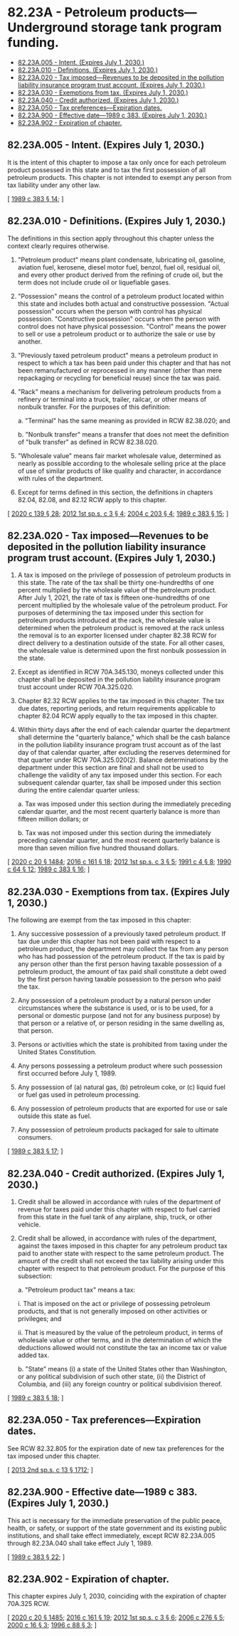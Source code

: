 # 82.23A - Petroleum products—Underground storage tank program funding.
* [82.23A.005 - Intent. (Expires July 1, 2030.)](#8223a005---intent-expires-july-1-2030)
* [82.23A.010 - Definitions. (Expires July 1, 2030.)](#8223a010---definitions-expires-july-1-2030)
* [82.23A.020 - Tax imposed—Revenues to be deposited in the pollution liability insurance program trust account. (Expires July 1, 2030.)](#8223a020---tax-imposedrevenues-to-be-deposited-in-the-pollution-liability-insurance-program-trust-account-expires-july-1-2030)
* [82.23A.030 - Exemptions from tax. (Expires July 1, 2030.)](#8223a030---exemptions-from-tax-expires-july-1-2030)
* [82.23A.040 - Credit authorized. (Expires July 1, 2030.)](#8223a040---credit-authorized-expires-july-1-2030)
* [82.23A.050 - Tax preferences—Expiration dates.](#8223a050---tax-preferencesexpiration-dates)
* [82.23A.900 - Effective date—1989 c 383. (Expires July 1, 2030.)](#8223a900---effective-date1989-c-383-expires-july-1-2030)
* [82.23A.902 - Expiration of chapter.](#8223a902---expiration-of-chapter)
## 82.23A.005 - Intent. (Expires July 1, 2030.)
It is the intent of this chapter to impose a tax only once for each petroleum product possessed in this state and to tax the first possession of all petroleum products. This chapter is not intended to exempt any person from tax liability under any other law.

\[ [1989 c 383 § 14](https://leg.wa.gov/CodeReviser/documents/sessionlaw/1989c383.pdf?cite=1989%20c%20383%20§%2014); \]

## 82.23A.010 - Definitions. (Expires July 1, 2030.)
The definitions in this section apply throughout this chapter unless the context clearly requires otherwise.

1. "Petroleum product" means plant condensate, lubricating oil, gasoline, aviation fuel, kerosene, diesel motor fuel, benzol, fuel oil, residual oil, and every other product derived from the refining of crude oil, but the term does not include crude oil or liquefiable gases.

2. "Possession" means the control of a petroleum product located within this state and includes both actual and constructive possession. "Actual possession" occurs when the person with control has physical possession. "Constructive possession" occurs when the person with control does not have physical possession. "Control" means the power to sell or use a petroleum product or to authorize the sale or use by another.

3. "Previously taxed petroleum product" means a petroleum product in respect to which a tax has been paid under this chapter and that has not been remanufactured or reprocessed in any manner (other than mere repackaging or recycling for beneficial reuse) since the tax was paid.

4. "Rack" means a mechanism for delivering petroleum products from a refinery or terminal into a truck, trailer, railcar, or other means of nonbulk transfer. For the purposes of this definition:

   a. "Terminal" has the same meaning as provided in RCW 82.38.020; and

   b. "Nonbulk transfer" means a transfer that does not meet the definition of "bulk transfer" as defined in RCW 82.38.020.

5. "Wholesale value" means fair market wholesale value, determined as nearly as possible according to the wholesale selling price at the place of use of similar products of like quality and character, in accordance with rules of the department.

6. Except for terms defined in this section, the definitions in chapters 82.04, 82.08, and 82.12 RCW apply to this chapter.

\[ [2020 c 139 § 28](https://lawfilesext.leg.wa.gov/biennium/2019-20/Pdf/Bills/Session%20Laws/Senate/5402.SL.pdf?cite=2020%20c%20139%20§%2028); [2012 1st sp.s. c 3 § 4](https://lawfilesext.leg.wa.gov/biennium/2011-12/Pdf/Bills/Session%20Laws/House/2590-S.SL.pdf?cite=2012%201st%20sp.s.%20c%203%20§%204); [2004 c 203 § 4](https://lawfilesext.leg.wa.gov/biennium/2003-04/Pdf/Bills/Session%20Laws/Senate/6286-S.SL.pdf?cite=2004%20c%20203%20§%204); [1989 c 383 § 15](https://leg.wa.gov/CodeReviser/documents/sessionlaw/1989c383.pdf?cite=1989%20c%20383%20§%2015); \]

## 82.23A.020 - Tax imposed—Revenues to be deposited in the pollution liability insurance program trust account. (Expires July 1, 2030.)
1. A tax is imposed on the privilege of possession of petroleum products in this state. The rate of the tax shall be thirty one-hundredths of one percent multiplied by the wholesale value of the petroleum product. After July 1, 2021, the rate of tax is fifteen one-hundredths of one percent multiplied by the wholesale value of the petroleum product. For purposes of determining the tax imposed under this section for petroleum products introduced at the rack, the wholesale value is determined when the petroleum product is removed at the rack unless the removal is to an exporter licensed under chapter 82.38 RCW for direct delivery to a destination outside of the state. For all other cases, the wholesale value is determined upon the first nonbulk possession in the state.

2. Except as identified in RCW 70A.345.130, moneys collected under this chapter shall be deposited in the pollution liability insurance program trust account under RCW 70A.325.020.

3. Chapter 82.32 RCW applies to the tax imposed in this chapter. The tax due dates, reporting periods, and return requirements applicable to chapter 82.04 RCW apply equally to the tax imposed in this chapter.

4. Within thirty days after the end of each calendar quarter the department shall determine the "quarterly balance," which shall be the cash balance in the pollution liability insurance program trust account as of the last day of that calendar quarter, after excluding the reserves determined for that quarter under RCW 70A.325.020(2). Balance determinations by the department under this section are final and shall not be used to challenge the validity of any tax imposed under this section. For each subsequent calendar quarter, tax shall be imposed under this section during the entire calendar quarter unless:

   a. Tax was imposed under this section during the immediately preceding calendar quarter, and the most recent quarterly balance is more than fifteen million dollars; or

   b. Tax was not imposed under this section during the immediately preceding calendar quarter, and the most recent quarterly balance is more than seven million five hundred thousand dollars.

\[ [2020 c 20 § 1484](https://lawfilesext.leg.wa.gov/biennium/2019-20/Pdf/Bills/Session%20Laws/House/2246-S.SL.pdf?cite=2020%20c%2020%20§%201484); [2016 c 161 § 18](https://lawfilesext.leg.wa.gov/biennium/2015-16/Pdf/Bills/Session%20Laws/House/2357-S.SL.pdf?cite=2016%20c%20161%20§%2018); [2012 1st sp.s. c 3 § 5](https://lawfilesext.leg.wa.gov/biennium/2011-12/Pdf/Bills/Session%20Laws/House/2590-S.SL.pdf?cite=2012%201st%20sp.s.%20c%203%20§%205); [1991 c 4 § 8](https://lawfilesext.leg.wa.gov/biennium/1991-92/Pdf/Bills/Session%20Laws/Senate/5806-S.SL.pdf?cite=1991%20c%204%20§%208); [1990 c 64 § 12](https://leg.wa.gov/CodeReviser/documents/sessionlaw/1990c64.pdf?cite=1990%20c%2064%20§%2012); [1989 c 383 § 16](https://leg.wa.gov/CodeReviser/documents/sessionlaw/1989c383.pdf?cite=1989%20c%20383%20§%2016); \]

## 82.23A.030 - Exemptions from tax. (Expires July 1, 2030.)
The following are exempt from the tax imposed in this chapter:

1. Any successive possession of a previously taxed petroleum product. If tax due under this chapter has not been paid with respect to a petroleum product, the department may collect the tax from any person who has had possession of the petroleum product. If the tax is paid by any person other than the first person having taxable possession of a petroleum product, the amount of tax paid shall constitute a debt owed by the first person having taxable possession to the person who paid the tax.

2. Any possession of a petroleum product by a natural person under circumstances where the substance is used, or is to be used, for a personal or domestic purpose (and not for any business purpose) by that person or a relative of, or person residing in the same dwelling as, that person.

3. Persons or activities which the state is prohibited from taxing under the United States Constitution.

4. Any persons possessing a petroleum product where such possession first occurred before July 1, 1989.

5. Any possession of (a) natural gas, (b) petroleum coke, or (c) liquid fuel or fuel gas used in petroleum processing.

6. Any possession of petroleum products that are exported for use or sale outside this state as fuel.

7. Any possession of petroleum products packaged for sale to ultimate consumers.

\[ [1989 c 383 § 17](https://leg.wa.gov/CodeReviser/documents/sessionlaw/1989c383.pdf?cite=1989%20c%20383%20§%2017); \]

## 82.23A.040 - Credit authorized. (Expires July 1, 2030.)
1. Credit shall be allowed in accordance with rules of the department of revenue for taxes paid under this chapter with respect to fuel carried from this state in the fuel tank of any airplane, ship, truck, or other vehicle.

2. Credit shall be allowed, in accordance with rules of the department, against the taxes imposed in this chapter for any petroleum product tax paid to another state with respect to the same petroleum product. The amount of the credit shall not exceed the tax liability arising under this chapter with respect to that petroleum product. For the purpose of this subsection:

   a. "Petroleum product tax" means a tax:

      i. That is imposed on the act or privilege of possessing petroleum products, and that is not generally imposed on other activities or privileges; and

      ii. That is measured by the value of the petroleum product, in terms of wholesale value or other terms, and in the determination of which the deductions allowed would not constitute the tax an income tax or value added tax.

   b. "State" means (i) a state of the United States other than Washington, or any political subdivision of such other state, (ii) the District of Columbia, and (iii) any foreign country or political subdivision thereof.

\[ [1989 c 383 § 18](https://leg.wa.gov/CodeReviser/documents/sessionlaw/1989c383.pdf?cite=1989%20c%20383%20§%2018); \]

## 82.23A.050 - Tax preferences—Expiration dates.
See RCW 82.32.805 for the expiration date of new tax preferences for the tax imposed under this chapter.

\[ [2013 2nd sp.s. c 13 § 1712](https://lawfilesext.leg.wa.gov/biennium/2013-14/Pdf/Bills/Session%20Laws/Senate/5882-S.SL.pdf?cite=2013%202nd%20sp.s.%20c%2013%20§%201712); \]

## 82.23A.900 - Effective date—1989 c 383. (Expires July 1, 2030.)
This act is necessary for the immediate preservation of the public peace, health, or safety, or support of the state government and its existing public institutions, and shall take effect immediately, except RCW 82.23A.005 through 82.23A.040 shall take effect July 1, 1989.

\[ [1989 c 383 § 22](https://leg.wa.gov/CodeReviser/documents/sessionlaw/1989c383.pdf?cite=1989%20c%20383%20§%2022); \]

## 82.23A.902 - Expiration of chapter.
This chapter expires July 1, 2030, coinciding with the expiration of chapter 70A.325 RCW.

\[ [2020 c 20 § 1485](https://lawfilesext.leg.wa.gov/biennium/2019-20/Pdf/Bills/Session%20Laws/House/2246-S.SL.pdf?cite=2020%20c%2020%20§%201485); [2016 c 161 § 19](https://lawfilesext.leg.wa.gov/biennium/2015-16/Pdf/Bills/Session%20Laws/House/2357-S.SL.pdf?cite=2016%20c%20161%20§%2019); [2012 1st sp.s. c 3 § 6](https://lawfilesext.leg.wa.gov/biennium/2011-12/Pdf/Bills/Session%20Laws/House/2590-S.SL.pdf?cite=2012%201st%20sp.s.%20c%203%20§%206); [2006 c 276 § 5](https://lawfilesext.leg.wa.gov/biennium/2005-06/Pdf/Bills/Session%20Laws/House/2678-S.SL.pdf?cite=2006%20c%20276%20§%205); [2000 c 16 § 3](https://lawfilesext.leg.wa.gov/biennium/1999-00/Pdf/Bills/Session%20Laws/House/2590-S.SL.pdf?cite=2000%20c%2016%20§%203); [1996 c 88 § 3](https://lawfilesext.leg.wa.gov/biennium/1995-96/Pdf/Bills/Session%20Laws/House/2591.SL.pdf?cite=1996%20c%2088%20§%203); \]


